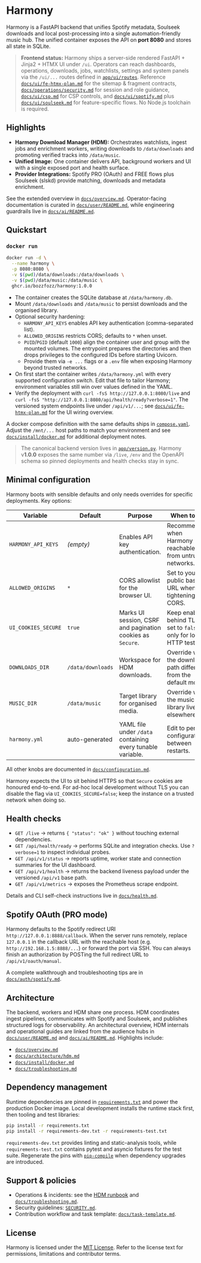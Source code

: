 # Harmony

Harmony is a FastAPI backend that unifies Spotify metadata, Soulseek downloads and local
post-processing into a single automation-friendly music hub. The unified container
exposes the API on **port 8080** and stores all state in SQLite.

> **Frontend status:** Harmony ships a server-side rendered FastAPI + Jinja2 + HTMX UI
> under `/ui`. Operators can reach dashboards, operations, downloads, jobs, watchlists,
> settings and system panels via the `/ui/...` routes defined in
> [`app/ui/routes`](app/ui/routes). Reference [`docs/ui/fe-htmx-plan.md`](docs/ui/fe-htmx-plan.md)
> for the sitemap & fragment contracts, [`docs/operations/security.md`](docs/operations/security.md)
> for session and role guidance, [`docs/ui/csp.md`](docs/ui/csp.md) for CSP controls, and
> [`docs/ui/spotify.md`](docs/ui/spotify.md) plus [`docs/ui/soulseek.md`](docs/ui/soulseek.md)
> for feature-specific flows. No Node.js toolchain is required.

## Highlights

- **Harmony Download Manager (HDM):** Orchestrates watchlists, ingest jobs and
  enrichment workers, writing downloads to `/data/downloads` and promoting verified
  tracks into `/data/music`.
- **Unified Image:** One container delivers API, background workers and UI with a single
  exposed port and health surface.
- **Provider Integrations:** Spotify PRO (OAuth) and FREE flows plus Soulseek (slskd)
  provide matching, downloads and metadata enrichment.

See the extended overview in [`docs/overview.md`](docs/overview.md).
Operator-facing documentation is curated in
[`docs/user/README.md`](docs/user/README.md), while engineering guardrails live
in [`docs/ai/README.md`](docs/ai/README.md).

## Quickstart

### `docker run`

```bash
docker run -d \
  --name harmony \
  -p 8080:8080 \
  -v $(pwd)/data/downloads:/data/downloads \
  -v $(pwd)/data/music:/data/music \
  ghcr.io/bozzfozz/harmony:1.0.0
```

- The container creates the SQLite database at `/data/harmony.db`.
- Mount `/data/downloads` and `/data/music` to persist downloads and the organised
  library.
- Optional security hardening:
  - `HARMONY_API_KEYS` enables API key authentication (comma-separated list).
  - `ALLOWED_ORIGINS` restricts CORS; defaults to `*` when unset.
  - `PUID`/`PGID` (default `1000`) align the container user and group with the mounted
    volumes. The entrypoint prepares the directories and then drops privileges to the
    configured IDs before starting Uvicorn.
  - Provide them via `-e ...` flags or a `.env` file when exposing Harmony
    beyond trusted networks.
- On first start the container writes `/data/harmony.yml` with every supported
  configuration switch. Edit that file to tailor Harmony; environment variables
  still win over values defined in the YAML.
- Verify the deployment with `curl -fsS http://127.0.0.1:8080/live` and
  `curl -fsS "http://127.0.0.1:8080/api/health/ready?verbose=1"`.
  The versioned system endpoints live under `/api/v1/...`; see
  [`docs/ui/fe-htmx-plan.md`](docs/ui/fe-htmx-plan.md) for the UI wiring overview.

A docker compose definition with the same defaults ships in
[`compose.yaml`](compose.yaml). Adjust the `/mnt/...` host paths to match your
environment and see [`docs/install/docker.md`](docs/install/docker.md) for
additional deployment notes.

> The canonical backend version lives in [`app/version.py`](app/version.py).
> Harmony v**1.0.0** exposes the same number via `/live`, `/env` and the
> OpenAPI schema so pinned deployments and health checks stay in sync.

## Minimal configuration

Harmony boots with sensible defaults and only needs overrides for specific
deployments. Key options:

| Variable | Default | Purpose | When to set |
| --- | --- | --- | --- |
| `HARMONY_API_KEYS` | _(empty)_ | Enables API key authentication. | Recommended when Harmony is reachable from untrusted networks. |
| `ALLOWED_ORIGINS` | `*` | CORS allowlist for the browser UI. | Set to your public base URL when tightening CORS. |
| `UI_COOKIES_SECURE` | `true` | Marks UI session, CSRF and pagination cookies as `Secure`. | Keep enabled behind TLS; set to `false` only for local HTTP testing. |
| `DOWNLOADS_DIR` | `/data/downloads` | Workspace for HDM downloads. | Override when the downloads path differs from the default mount. |
| `MUSIC_DIR` | `/data/music` | Target library for organised media. | Override when the music library lives elsewhere. |
| `harmony.yml` | auto-generated | YAML file under `/data` containing every tunable variable. | Edit to persist configuration between restarts. |

All other knobs are documented in [`docs/configuration.md`](docs/configuration.md).

Harmony expects the UI to sit behind HTTPS so that `Secure` cookies are honoured end-to-end.
For ad-hoc local development without TLS you can disable the flag via
`UI_COOKIES_SECURE=false`; keep the instance on a trusted network when doing so.

## Health checks

- `GET /live` → returns `{ "status": "ok" }` without touching external dependencies.
- `GET /api/health/ready` → performs SQLite and integration checks. Use `?verbose=1` to
  inspect individual probes.
- `GET /api/v1/status` → reports uptime, worker state and connection summaries for the UI dashboard.
- `GET /api/v1/health` → returns the backend liveness payload under the versioned `/api/v1` base path.
- `GET /api/v1/metrics` → exposes the Prometheus scrape endpoint.

Details and CLI self-check instructions live in [`docs/health.md`](docs/health.md).

## Spotify OAuth (PRO mode)

Harmony defaults to the Spotify redirect URI `http://127.0.0.1:8888/callback`. When the
server runs remotely, replace `127.0.0.1` in the callback URL with the reachable host
(e.g. `http://192.168.1.5:8888/...`) or forward the port via SSH. You can always finish
an authorization by POSTing the full redirect URL to `/api/v1/oauth/manual`.

A complete walkthrough and troubleshooting tips are in
[`docs/auth/spotify.md`](docs/auth/spotify.md).

## Architecture

The backend, workers and HDM share one process. HDM coordinates ingest pipelines,
communicates with Spotify and Soulseek, and publishes structured logs for observability.
An architectural overview, HDM internals and operational guides are linked from
the audience hubs in [`docs/user/README.md`](docs/user/README.md) and
[`docs/ai/README.md`](docs/ai/README.md). Highlights include:

- [`docs/overview.md`](docs/overview.md)
- [`docs/architecture/hdm.md`](docs/architecture/hdm.md)
- [`docs/install/docker.md`](docs/install/docker.md)
- [`docs/troubleshooting.md`](docs/troubleshooting.md)

## Dependency management

Runtime dependencies are pinned in [`requirements.txt`](requirements.txt) and power the
production Docker image. Local development installs the runtime stack first, then tooling
and test libraries:

```bash
pip install -r requirements.txt
pip install -r requirements-dev.txt -r requirements-test.txt
```

`requirements-dev.txt` provides linting and static-analysis tools, while
`requirements-test.txt` contains pytest and asyncio fixtures for the test suite. Regenerate
the pins with [`pip-compile`](https://pip-tools.readthedocs.io/) when dependency upgrades
are introduced.

## Support & policies

- Operations & incidents: see the [HDM runbook](docs/operations/runbooks/hdm.md) and
  [`docs/troubleshooting.md`](docs/troubleshooting.md).
- Security guidelines: [`SECURITY.md`](SECURITY.md).
- Contribution workflow and task template: [`docs/task-template.md`](docs/task-template.md).

## License

Harmony is licensed under the [MIT License](LICENSE). Refer to the license text for
permissions, limitations and contributor terms.
